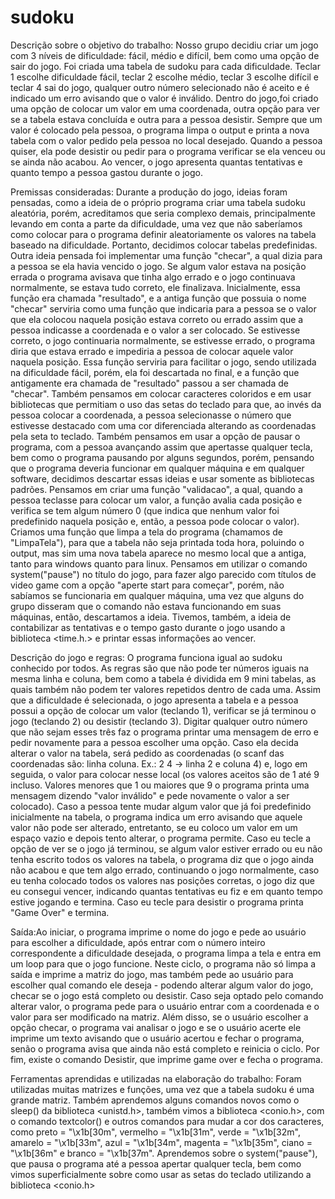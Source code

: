 # sudoku
Descrição sobre o objetivo do trabalho: Nosso grupo decidiu criar um jogo com 3 níveis de dificuldade: fácil, médio e difícil, bem como uma opção de sair do jogo. Foi criada uma tabela de sudoku para cada dificuldade. Teclar 1 escolhe 
dificuldade fácil, teclar 2 escolhe médio, teclar 3 escolhe difícil e teclar 4 sai do jogo, qualquer outro número selecionado não é aceito e é indicado um erro avisando que o valor é inválido. Dentro do jogo,foi criado uma opção 
de colocar um valor em uma coordenada, outra opção para ver se a tabela estava concluída e outra para a pessoa desistir. Sempre que um valor é colocado pela pessoa, o programa limpa o output e printa a nova tabela com o valor pedido pela 
pessoa no local desejado. Quando a pessoa quiser, ela pode desistir ou pedir para o programa verificar se ela venceu ou se ainda não acabou. Ao vencer, o jogo apresenta quantas tentativas e quanto tempo a pessoa gastou durante o jogo. 

Premissas consideradas: Durante a produção do jogo, ideias foram pensadas, como a ideia de o próprio programa criar uma tabela sudoku aleatória, porém, acreditamos que seria complexo demais, principalmente levando em conta a parte da 
dificuldade, uma vez que não saberíamos como colocar para o programa definir aleatoriamente os valores na tabela baseado na dificuldade. Portanto, decidimos colocar tabelas predefinidas. Outra ideia pensada foi implementar uma função 
"checar", a qual dizia para a pessoa se ela havia vencido o jogo. Se algum valor estava na posição errada o programa avisava que tinha algo errado e o jogo continuava normalmente, se estava tudo correto, ele finalizava. Inicialmente, 
essa função era chamada "resultado", e a antiga função que possuia o nome "checar" serviria como uma função que indicaria para a pessoa se o valor que ela colocou naquela posição estava correto ou errado assim que a pessoa indicasse a
coordenada e o valor a ser colocado. Se estivesse correto, o jogo continuaria normalmente, se estivesse errado, o programa diria que estava errado e impediria a pessoa de colocar aquele valor naquela posição. Essa função serviria para 
facilitar o jogo, sendo utilizada na dificuldade fácil, porém, ela foi descartada no final, e a função que antigamente era chamada de "resultado" passou a ser chamada de "checar". Também pensamos em colocar caracteres coloridos e em usar 
bibliotecas que permitiam o uso das setas do teclado para que, ao invés da pessoa colocar a coordenada, a pessoa selecionasse o número que estivesse destacado com uma cor diferenciada alterando as coordenadas pela seta to teclado. 
Também pensamos em usar a opção de pausar o programa, com a pessoa avançando assim que apertasse qualquer tecla, bem como o programa pausando por alguns segundos, porém, pensando que o programa deveria funcionar em qualquer máquina e 
em qualquer software, decidimos descartar essas ideias e usar somente as bibliotecas padrões. Pensamos em criar uma função "validacao", a qual, quando a pessoa teclasse para colocar um valor, a função avalia cada posição e verifica se 
tem algum número 0 (que indica que nenhum valor foi predefinido naquela posição e, então, a pessoa pode colocar o valor). Criamos uma função que limpa a tela do programa (chamamos de "LimpaTela"), para que a tabela não seja printada 
toda hora, poluindo o output, mas sim uma nova tabela aparece no mesmo local que a antiga, tanto para windows quanto para linux. Pensamos em utilizar o comando system("pause") no título do jogo, para fazer algo parecido com títulos de 
video game com a opção "aperte start para começar", porém, não sabíamos se funcionaria em qualquer máquina, uma vez que alguns do grupo disseram que o comando não estava funcionando em suas máquinas, então, descartamos a ideia. Tivemos, 
também, a ideia de contabilizar as tentativas e o tempo gasto durante o jogo usando a biblioteca <time.h.> e printar essas informações ao vencer.

Descrição do jogo e regras: O programa funciona igual ao sudoku conhecido por todos. As regras são que não pode ter números iguais na mesma linha e coluna, bem como a tabela é dividida em 9 mini tabelas, as quais também não podem
ter valores repetidos dentro de cada uma. Assim que a dificuldade é selecionada, o jogo apresenta a tabela e a pessoa possui a opção de colocar um valor (teclando 1), verificar se já terminou o jogo (teclando 2) ou desistir (teclando 3).
Digitar qualquer outro número que não sejam esses três faz o programa printar uma mensagem de erro e pedir novamente para a pessoa escolher uma opção. Caso ela decida alterar o valor na tabela, será pedido as coordenadas (o scanf das 
coordenadas são: linha coluna. Ex.: 2 4 → linha 2 e coluna 4) e, logo em seguida, o valor para colocar nesse local (os valores aceitos são de 1 até 9 incluso. Valores menores que 1 ou maiores que 9 o programa printa uma mensagem dizendo 
"valor inválido" e pede novamente o valor a ser colocado). Caso a pessoa tente mudar algum valor que já foi predefinido inicialmente na tabela, o programa indica um erro avisando que aquele valor não pode ser alterado, entretanto, se 
eu coloco um valor em um espaço vazio e depois tento alterar, o programa permite. Caso eu tecle a opção de ver se o jogo já terminou, se algum valor estiver errado ou eu não tenha escrito todos os valores na tabela, o programa diz que 
o jogo ainda não acabou e que tem algo errado, continuando o jogo normalmente, caso eu tenha colocado todos os valores nas posições corretas, o jogo diz que eu consegui vencer, indicando quantas tentativas eu fiz e em quanto tempo estive 
jogando e termina. Caso eu tecle para desistir o programa printa "Game Over" e termina.

Saída:Ao iniciar, o programa imprime o nome do jogo e pede ao usuário para escolher a dificuldade, após entrar com o número inteiro correspondente a dificuldade desejada, o programa limpa a tela e entra em um loop para que o jogo funcione. Neste ciclo, o programa não só limpa a saída e imprime a matriz do jogo, mas também pede ao usuário para escolher qual comando ele deseja - podendo alterar algum valor do jogo, checar se o jogo está completo ou desistir. Caso seja optado pelo comando alterar valor, o programa pede para o usuário entrar com a coordenada e o valor para ser modificado na matriz. Além disso, se o usuário escolher a opção checar, o programa vai analisar o jogo e se o usuário acerte ele imprime um texto avisando que o usuário acertou e fechar o programa, senão o programa avisa que ainda não está completo e reinicia o ciclo. Por fim, existe o comando Desistir, que imprime game over e fecha o programa.

Ferramentas aprendidas e utilizadas na elaboração do trabalho: Foram utilizadas muitas matrizes e funções, uma vez que a tabela sudoku é uma grande matriz. Também aprendemos alguns comandos novos como o sleep() da biblioteca <unistd.h>,
também vimos a biblioteca <conio.h>, com o comando textcolor() e outros comandos para mudar a cor dos caracteres, como preto = "\x1b[30m", vermelho = "\x1b[31m", verde = "\x1b[32m", amarelo = "\x1b[33m", azul = "\x1b[34m", 
magenta = "\x1b[35m", ciano = "\x1b[36m" e branco = "\x1b[37m". Aprendemos sobre o system("pause"), que pausa o programa até a pessoa apertar qualquer tecla, bem como vimos superficialmente sobre como usar as setas do teclado utilizando
a biblioteca <conio.h>
